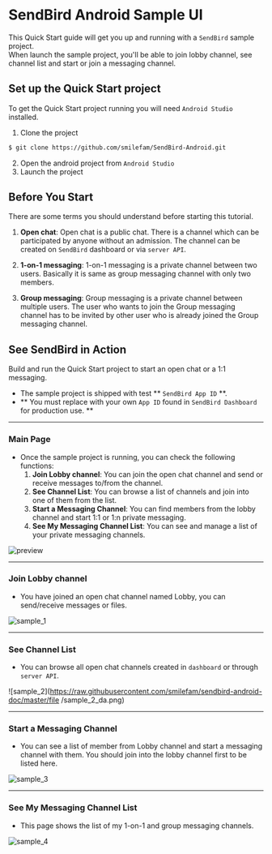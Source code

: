 SendBird Android Sample UI
===========
This Quick Start guide will get you up and running with a `SendBird` sample project.  
When launch the sample project, you'll be able to join lobby channel, see channel list and start or join a messaging channel.

## Set up the Quick Start project

To get the Quick Start project running you will need `Android Studio` installed.

1. Clone the project
``` bash
$ git clone https://github.com/smilefam/SendBird-Android.git
```
2. Open the android project from `Android Studio`
3. Launch the project


## Before You Start
There are some terms you should understand before starting this tutorial.

1. **Open chat**: Open chat is a public chat. There is a channel which can be participated by anyone without an admission. The channel can be created on `SendBird` dashboard or via `server API`.

2. **1-on-1 messaging**: 1-on-1 messaging is a private channel between two users. Basically it is same as group messaging channel with only two members.

3. **Group messaging**: Group messaging is a private channel between multiple users. The user who wants to join the Group messaging channel has to be invited by other user who is already joined the Group messaging channel.


## See SendBird in Action
Build and run the Quick Start project to start an open chat or a 1:1 messaging. 

- The sample project is shipped with test ** `SendBird App ID` **.
- ** You must replace with your own `App ID` found in `SendBird Dashboard` for production use. **


----
### Main Page
- Once the sample project is running, you can check the following functions: 
  1. **Join Lobby channel**: You can join the open chat channel and send or receive messages to/from the channel.
  2. **See Channel List**: You can browse a list of channels and join into one of them from the list.
  3. **Start a Messaging Channel**: You can find members from the lobby channel and start 1:1 or 1:n private messaging.
  4. **See My Messaging Channel List**: You can see and manage a list of your private messaging channels.

![preview](https://raw.githubusercontent.com/smilefam/sendbird-android-doc/master/file/sample_preview_da.png)

----
### Join Lobby channel
- You have joined an open chat channel named Lobby, you can send/receive messages or files.

![sample_1](https://raw.githubusercontent.com/smilefam/sendbird-android-doc/master/file/sample_1_da.png)

----
### See Channel List
- You can browse all open chat channels created in `dashboard` or through `server API`.

![sample_2](https://raw.githubusercontent.com/smilefam/sendbird-android-doc/master/file
/sample_2_da.png)

----
### Start a Messaging Channel
- You can see a list of member from Lobby channel and start a messaging channel with them. You should join into the lobby channel first to be listed here.

![sample_3](https://raw.githubusercontent.com/smilefam/sendbird-android-doc/master/file/sample_3_da.png)

----
### See My Messaging Channel List
- This page shows the list of my 1-on-1 and group messaging channels.

![sample_4](https://raw.githubusercontent.com/smilefam/sendbird-android-doc/master/file/sample_4_da.png)
